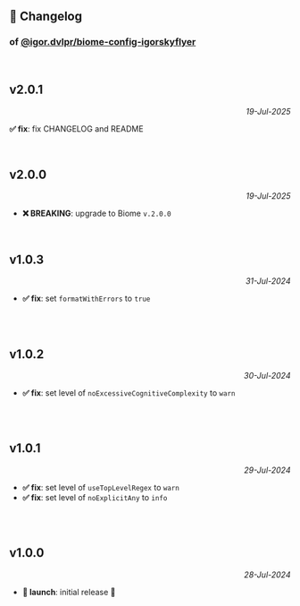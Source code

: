 ## 📒 Changelog

### of [@igor.dvlpr/biome-config-igorskyflyer](https://github.com/igorskyflyer/npm-biome-config-igorskyflyer)

<br>

## v2.0.1

<p align="right"><em>19-Jul-2025</em></p>

**✅ fix**: fix CHANGELOG and README

<br>

## v2.0.0

<p align="right"><em>19-Jul-2025</em></p>

- **❌ BREAKING**: upgrade to Biome `v.2.0.0`

<br>

## v1.0.3

<p align="right"><em>31-Jul-2024</em></p>

- **✅ fix**: set `formatWithErrors` to `true`

<br>
<br>

## v1.0.2

<p align="right"><em>30-Jul-2024</em></p>

- **✅ fix**: set level of `noExcessiveCognitiveComplexity` to `warn`

<br>
<br>

## v1.0.1

<p align="right"><em>29-Jul-2024</em></p>

- **✅ fix**: set level of `useTopLevelRegex` to `warn`
- **✅ fix**: set level of `noExplicitAny` to `info`

<br>
<br>

## v1.0.0

<p align="right"><em>28-Jul-2024</em></p>

- **🚀 launch**: initial release 🎉
